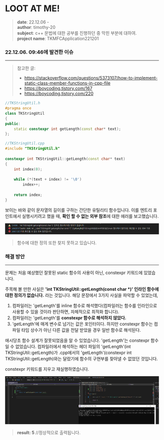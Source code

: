 # LOOT AT ME!

> **date**: 22.12.06 - <br>
> **author**: timothy-20 <br>
> **subject**: c++ 문법에 대한 공부를 진행하던 중 막힌 부분에 대하여.<br>
> **project name**: TKMFCApplication221201

### 22.12.06. 09:46에 발견한 이슈

---
> 참고한 글: 
> - https://stackoverflow.com/questions/5373107/how-to-implement-static-class-member-functions-in-cpp-file
> - https://boycoding.tistory.com/167
> - https://boycoding.tistory.com/220

```c++
//TKStringUtil.h
#pragma once
class TKStringUtil
{
public:
	static constexpr int getLength(const char* text);
};
```
```c++
//TKStringUtil.cpp
#include "TKStringUtil.h"

constexpr int TKStringUtil::getLength(const char* text)
{
	int index(0);

	while (*(text + index) != '\0')
		index++;

	return index;
}
```
보이는 바와 같이 문자열의 길이를 구하는 간단한 유틸리티 함수입니다.
이를 엔트리 포인트에서 실행시키려고 했을 때, **확인 할 수 없는 외부 참조**에 대한 에러를 보고했습니다.

<img src="public/result-screenshot/22_12_06_/debug-result-221206-01.PNG">

> 함수에 대한 정의 또한 찾지 못하고 있습니다.

### 해결 방안

---
문제는 처음 예상했던 잘못된 static 함수의 사용이 아닌, constexpr 키워드에 있었습니다.

주목해 볼 만한 사실은 **'int TKStringUtil::getLength(const char \*)' 인라인 함수에 대한 정의가 없습니다.** 라는 것입니다.
해당 문장에서 3가지 사실을 파악할 수 있었는데,
1. 컴파일러는 'getLength'를 inline 함수로 해석했다(컴파일러는 함수를 인라인으로 사용할 수 있을 것이라 판단하면, 자체적으로 최적화 합니다).
2. 컴파일러는 'getLength'를 **constexpr 함수로 해석하지 않았다.**
3. 'getLength'에 매게 변수로 넘기는 값은 포인터이다. 하지만 constexpr 함수는 컴파일 타임 상수가 아닌 다른 값을 전달 받았을 경우 일반 함수로 해석된다.

애시당초 함수 설계가 잘못되었음을 알 수 있었습니다. 'getLength'는 constexpr 함수일 수 없었습니다. 컴파일러에서 해석하는 헤더 파일의 
'getLength'(int TKStringUtil::getLength)가 .cpp에서의 'getLength'(constexpr int TKStringUtil::getLength)와는 달랐기에 함수의 구현부를 찾아낼 수 없었던 것입니다.

constexpr 키워드를 지우고 재실행하였습니다.

<img src="public/result-screenshot/22_12_06_/debug-result-221206-02.PNG">

> **result: 5** //정상적으로 출력됩니다.